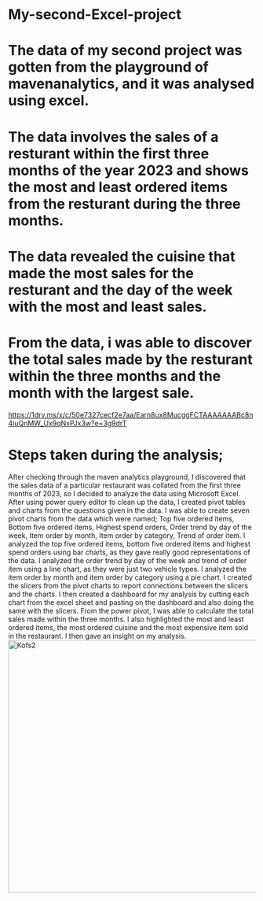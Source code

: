 # My-second-Excel-project
# The data of my second project was gotten from the playground of mavenanalytics, and it was analysed using excel. 
# The data involves the sales of a resturant within the first three months of the year 2023 and shows the most and least ordered items from the resturant during the three months.
# The data revealed the cuisine that made the most sales for the resturant and the day of the week with the most and least sales.
# From the data, i was able to discover the total sales made by the resturant within the three months and the month with the largest sale.
https://1drv.ms/x/c/50e7327cecf2e7aa/Earn8ux8MucggFCTAAAAAAABc8n4iuQnMW_Ux9qNxPJx3w?e=3g9drT
# Steps taken during the analysis;
After checking through the maven analytics playground, I discovered that the sales data of a particular restaurant was collated from the first three months of 2023, so I decided to analyze the data using Microsoft Excel.
After using power query editor to clean up the data, I created pivot tables and charts from the questions given in the data.
I was able to create seven pivot charts from the data which were named; Top five ordered items, Bottom five ordered items, Highest spend orders, Order trend by day of the week, Item order by month, Item order by category, Trend of order item. 
I analyzed the top five ordered items, bottom five ordered items and highest spend orders using bar charts, as they gave really good representations of the data.
I analyzed the order trend by day of the week and trend of order item using a line chart, as they were just two vehicle types.
I analyzed the item order by month and item order by category using a pie chart.
I created the slicers from the pivot charts to report connections between the slicers and the charts.
I then created a dashboard for my analysis by cutting each chart from the excel sheet and pasting on the dashboard and also doing the same with the slicers.
From the power pivot, I was able to calculate the total sales made within the three months.
I also highlighted the most and least ordered items, the most ordered cuisine and the most expensive item sold in the restaurant.
I then gave an insight on my analysis.
<img width="513" alt="Kofs2" src="https://github.com/Kofoworola14/My-second-Excel-project/assets/168651782/9f4b63c1-d084-43f6-b789-03059e43167e">
